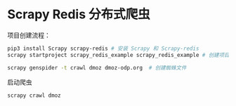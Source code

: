 # Scrapy Redis 分布式爬虫

项目创建流程：

```bash
pip3 install Scrapy scrapy-redis # 安装 Scrapy 和 Scrapy-redis
scrapy startproject scrapy_redis_example scrapy_redis_example # 创建项目

scrapy genspider -t crawl dmoz dmoz-odp.org  # 创建蜘蛛文件
```
启动爬虫

```bash
scrapy crawl dmoz
```